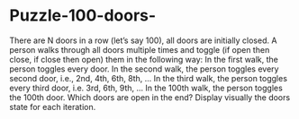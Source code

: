 # Puzzle-100-doors-
There are N doors in a row (let’s say 100), all doors are initially closed. A person walks through all doors multiple times and toggle (if open then close, if close then open) them in the following way: In the first walk, the person toggles every door. In the second walk, the person toggles every second door, i.e., 2nd, 4th, 6th, 8th, ... In the third walk, the person toggles every third door, i.e. 3rd, 6th, 9th, ... In the 100th walk, the person toggles the 100th door. Which doors are open in the end? Display visually the doors state for each iteration.
